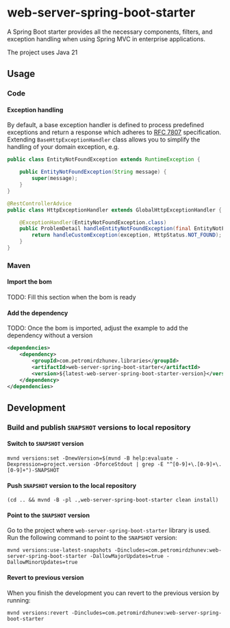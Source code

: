 # web-server-spring-boot-starter

A Spring Boot starter provides all the necessary components, filters, and exception handling when using Spring 
MVC in enterprise applications.

The project uses Java 21

## Usage
### Code
#### Exception handling
By default, a base exception handler is defined to process predefined exceptions and return a response which
adheres to [RFC 7807](https://datatracker.ietf.org/doc/html/rfc7807) specification.
Extending `BaseHttpExceptionHandler` class allows you to simplify the handling of your domain exception, e.g.

```java
public class EntityNotFoundException extends RuntimeException {

	public EntityNotFoundException(String message) {
		super(message);
	}
}

@RestControllerAdvice
public class HttpExceptionHandler extends GlobalHttpExceptionHandler {

	@ExceptionHandler(EntityNotFoundException.class)
	public ProblemDetail handleEntityNotFoundException(final EntityNotFoundException exception) {
		return handleCustomException(exception, HttpStatus.NOT_FOUND);
	}
}
```

### Maven
#### Import the bom
TODO: Fill this section when the bom is ready

#### Add the dependency
TODO: Once the bom is imported, adjust the example to add the dependency without a version
```xml
<dependencies>
    <dependency>
        <groupId>com.petromirdzhunev.libraries</groupId>
        <artifactId>web-server-spring-boot-starter</artifactId>
        <version>${latest-web-server-spring-boot-starter-version}</version>
    </dependency>
</dependencies>
```

## Development

### Build and publish `SNAPSHOT` versions to local repository
#### Switch to `SNAPSHOT` version
```shell
mvnd versions:set -DnewVersion=$(mvnd -B help:evaluate -Dexpression=project.version -DforceStdout | grep -E "^[0-9]+\.[0-9]+\.[0-9]+")-SNAPSHOT
```

#### Push `SNAPSHOT` version to the local repository
```shell
(cd .. && mvnd -B -pl .,web-server-spring-boot-starter clean install)
```

#### Point to the `SNAPSHOT` version
Go to the project where `web-server-spring-boot-starter` library is used.
Run the following command to point to the `SNAPSHOT` version:
```shell
mvnd versions:use-latest-snapshots -Dincludes=com.petromirdzhunev:web-server-spring-boot-starter -DallowMajorUpdates=true -DallowMinorUpdates=true
```

#### Revert to previous version
When you finish the development you can revert to the previous version by running:
```shell
mvnd versions:revert -Dincludes=com.petromirdzhunev:web-server-spring-boot-starter
```